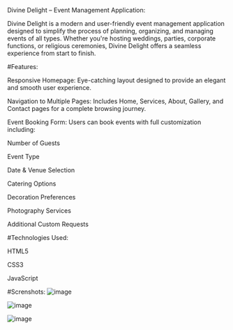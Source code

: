 Divine Delight – Event Management Application:

Divine Delight is a modern and user-friendly event management application designed to simplify the process of planning, organizing, and managing events of all types. Whether you're hosting weddings, parties, corporate functions, or religious ceremonies, Divine Delight offers a seamless experience from start to finish.

#Features:


Responsive Homepage: Eye-catching layout designed to provide an elegant and smooth user experience.

Navigation to Multiple Pages: Includes Home, Services, About, Gallery, and Contact pages for a complete browsing journey.

Event Booking Form: Users can book events with full customization including:

Number of Guests

Event Type

Date & Venue Selection

Catering Options

Decoration Preferences

Photography Services

Additional Custom Requests

#Technologies Used:

HTML5

CSS3

JavaScript

#Screnshots:
![image](https://github.com/user-attachments/assets/b28946fd-2932-4f28-9959-0f322c5058cf)

![image](https://github.com/user-attachments/assets/7ed183f1-bfb5-4b36-9159-c3f62807289d)

![image](https://github.com/user-attachments/assets/5dc53465-f5fb-4484-bc78-73aac0c41431)





